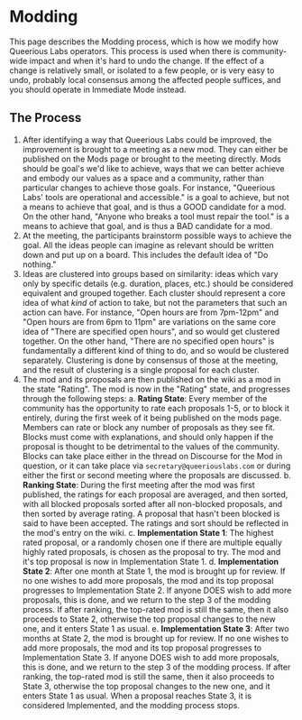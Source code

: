 <!-- TITLE: Modding -->
<!-- SUBTITLE: The process by which we modify how the space operates. -->

# Modding
This page describes the Modding process, which is how we modify how Queerious Labs operators. This process is used when there is community-wide impact and when it's hard to undo the change. If the effect of a change is relatively small, or isolated to a few people, or is very easy to undo, probably local consensus among the affected people suffices, and you should operate in Immediate Mode instead.

## The Process
1. After identifying a way that Queerious Labs could be improved, the improvement is brought to a meeting as a new mod. They can either be published on the Mods page or brought to the meeting directly. Mods should be goal's we'd like to achieve, ways that we can better achieve and embody our values as a space and a community, rather than particular changes to achieve those goals. For instance, "Queerious Labs' tools are operational and accessible." is a goal to achieve, but not a means to achieve that goal, and is thus a GOOD candidate for a mod. On the other hand, "Anyone who breaks a tool must repair the tool." is a means to achieve that goal, and is thus a BAD  candidate for a mod.
2. At the meeting, the participants brainstorm possible ways to achieve the goal. All the ideas people can imagine as relevant should be written down and put up on a board. This includes the default idea of "Do nothing."
3. Ideas are clustered into groups based on similarity: ideas which vary only by specific details (e.g. duration, places, etc.) should be considered equivalent and grouped together. Each cluster should represent a core idea of what *kind* of action to take, but not the parameters that such an action can have. For instance, "Open hours are from 7pm-12pm" and "Open hours are from 6pm to 11pm" are variations on the same core idea of "There are specified open hours", and so would get clustered together. On the other hand, "There are no specified open hours"  is fundamentally a different kind of thing to do, and so would be clustered separately. Clustering is done by consensus of those at the meeting, and the result of clustering is a single proposal for each cluster.
4. The mod and its proposals are then published on the wiki as a mod in the state "Rating". The mod is now in the "Rating" state, and progresses through the following steps:
		a. **Rating State**: Every member of the community has the opportunity to rate each proposals 1-5, or to block it entirely, during the first week of it being published on the mods page. Members can rate or block any number of proposals as they see fit. Blocks must come with explanations, and should only happen if the proposal is thought to be detrimental to the values of the community. Blocks can take place either in the thread on Discourse for the Mod in question, or it can take place via `secretary@queeriouslabs.com` or during either the first or second meeting where the proposals are discussed.
		b. **Ranking State**: During the first meeting after the mod was first published, the ratings for each proposal are averaged, and then sorted, with all blocked proposals sorted after all non-blocked proposals, and then sorted by average rating. A proposal that hasn't been blocked is said to have been accepted. The ratings and sort should be reflected in the mod's entry on the wiki.
		c. **Implementation State 1**: The highest rated proposal, or a randomly chosen one if there are multiple equally highly rated proposals, is chosen as the proposal to try. The mod and it's top proposal is now in Implementation State 1.
		d. **Implementation State 2**: After one month at State 1, the mod is brought up for review. If no one wishes to add more proposals, the mod and its top proposal progresses to Implementation State 2. If anyone DOES wish to add more proposals, this is done, and we return to the step 3 of the modding process. If after ranking, the top-rated mod is still the same, then it also proceeds to State 2, otherwise the top proposal changes to the new one, and it enters State 1 as usual.
		e. **Implementation State 3**: After two months at State 2, the mod is brought up for review. If no one wishes to add more proposals, the mod and its top proposal progresses to Implementation State 3. If anyone DOES wish to add more proposals, this is done, and we return to the step 3 of the modding process. If after ranking, the top-rated mod is still the same, then it also proceeds to State 3, otherwise the top proposal changes to the new one, and it enters State 1 as usual. When a proposal reaches State 3, it is considered Implemented, and the modding process stops.